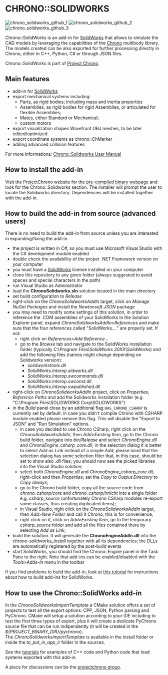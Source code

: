 CHRONO::SOLIDWORKS
==================
![chrono_solidworks_github_1](http://projectchrono.org/assets/manual/chrono_solidworks_github_1.png) ![chrono_solidworks_github_2](http://projectchrono.org/assets/manual/chrono_solidworks_github_2.png)
![chrono_solidworks_github_3](http://projectchrono.org/assets/manual/chrono_solidworks_github_3.png)

Chrono::SolidWorks is an add-in for [SolidWorks](https://www.solidworks.com) that allows to simulate the CAD models by leveraging the capabilities of the [Chrono](https://www.projectchrono.org) multibody library.  
The models created can be also exported for further processing directly in Chrono, either in C++, Python, C# or through JSON files.

Chrono::SolidWorks is part of [Project Chrono](https://www.projectchrono.org).


Main features
-------------

* add-in for [SolidWorks](https://www.solidworks.com)
* export mechanical systems including:
  + Parts, as rigid bodies; including mass and inertia properties
  + Assemblies, as rigid bodies for rigid Assemblies, or articulated for flexible Assemblies;
  + Mates, either Standard or Mechanical;
  + custom motors
* export visualization shapes Wavefront OBJ meshes, to be later edited/optimized
* export coordinate systems as chrono::ChMarker
* adding advanced collision features

For more informations: [Chrono::Solidworks User Manual](https://api.projectchrono.org/development/manual_chrono_solidworks.html)

How to install the add-in
------------------------------------
Visit the ProjectChrono website for the [pre-compiled binary webpage](https://www.projectchrono.org/download/) and look for the Chrono::Solidworks section.
The installer will prompt the user to locate the Solidworks directory. Dependencies will be installed together with the add-in.


How to build the add-in from source (advanced users)
------------------------------------
There is no need to build the add-in from source unless you are interested in expanding/fixing the add-in.

* the project is written in C#, so you must use Microsoft Visual Studio with the C# development module enabled
* double check the availability of the proper .NET Framework version on your computer
* you must have a [SolidWorks](https://www.solidworks.com) license installed on your computer
* clone this repository to any given folder (always suggested to avoid spaces and special characters in the path)
* run Visual Studio as Administrator
* load the **ChronoSolidworks.sln** solution located in the main directory
* set build configuration to *Release*
* right-click on the *ChronoSolidworksAddIn* target, click on *Manage NuGet Packages* and install the *Newtonsoft.JSON* package
* you may need to modify some settings of this solution, in order to reference the .COM assemblies of your SolidWorks
  In the Solution Explorer panel, expand *ChronoSolidworksAddIn*>*References* and make sure that the four references called "SolidWorks...." are properly set. If not:
  + right click on *References*>*Add Reference...*
  + go to the *Browse* tab and navigate to the SolidWorks installation folder
     (typically *C:\Program Files\SolidWorks 20XX\SolidWorks*) and add the following files (names might change depending on Solidworks version): 
    - *solidworkstools.dll*
    - *SolidWorks.Interop.sldworks.dll*
    - *SolidWorks.Interop.swcommands.dll*
    - *SolidWorks.Interop.swconst.dll*
    - *SolidWorks.Interop.swpublished.dll*  
* right-click on *ChronoSolidworksAddIn* project, click on *Properties*, *Reference Paths* and add the Solidworks installation folder (e.g. "C:\Program Files\SOLIDWORKS Corp\SOLIDWORKS\")
* in the *Build* panel close by an additional flag `HAS_CHRONO_CSHARP` is currently set by default: in case you didn't compile Chrono with CSHARP module enabled please remove this flag. This will disable the "Export to JSON" and "Run Simulation" options.
  + in case you decided to use Chrono CSharp, right click on the *ChronoSolidworksAddIn*, then *Add*>*Existing Item*, go to the Chrono build folder, navigate into _bin/Release_ and select *ChronoEngine.dll* and *ChronoEngine_csharp_core.dll*; in the selection dialog it is better to select *Add as Link* instead of a simple *Add*; please mind that the selection dialog has some selection filter that, in this case, should be set to show also *.dll* files; you should now see the picked libraries into the Visual Studio solution;
  + select both *ChronoEngine.dll* and *ChronoEngine_csharp_core.dll*, right-click and then *Properties*; set the *Copy to Output Directory* to *Copy always*;
  + go to the Chrono build folder, copy all the source code from _chrono_csharp/core_ and _chrono_csharp/irrlicht_ into a single folder e.g. _csharp_source_ (unfortunately Chrono CSharp modules re-export some classes, thus creating duplicated items);
  + in Visual Studio, right click on the *ChronoSolidworksAddIn* target, then *Add*>*New Folder* and call it _Chrono_; this is for convenience;
  + right click on it, click on *Add*>*Existing Item*, go to the temporary _csharp_source_ folder and add all the files contained there by selecting _Add as Link_;
* build the solution. It will generate the **ChronoEngineAddIn.dll** into the *chrono-solidworks_install* together with all its dependencies; the DLLs are automatically registered by the post-build events
* start SolidWorks, you should find the Chrono::Engine panel in the Task Pane to the right. Note that add-ins can be enabled/disabled with the *Tools>Adds-In* menu in the toolbar

If you find problems to build the add-in, look at [this tutorial](https://www.angelsix.com/cms/products/tutorials/64-solidworks/67-creating-a-solidworks-add-in-from-scratch) for instructions about how to build add-ins for SolidWorks.

  
How to use the Chrono::SolidWorks add-in
----------------------------------------

In the _ChronoSolidworksImportTemplate_ a CMake solution offers a set of projects to test all the export options: CPP, JSON, Python parsing and PyChrono. CMake will setup a solution according to your IDE including to test the first three types of export, plus it will create a dedicate PyChrono source file that can be run indipendently (it will be created in the _${PROJECT_BINARY_DIR}/pychrono_).  
The _ChronoSolidworksImportTemplate_ is available in the install folder or inside the *to_put_in_app_ir* folder in the sources.

See the [tutorials](https://api.projectchrono.org/development/tutorial_table_of_content_chrono_solidworks.html) for examples of C++ code and Python code that load systems exported with this add-in.

A place for discussions can be the [projectchrono group](https://groups.google.com/forum/#!forum/projectchrono).
